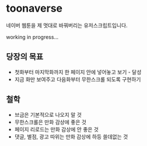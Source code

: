 # toonaverse

네이버 웹툰을 제 멋대로 바꿔버리는 유저스크립트입니다.

working in progress...


## 당장의 목표

* 첫화부터 마지막화까지 한 페이지 안에 넣어놓고 보기 - 달성
* 지금 화만 보여주고 다음화부터 무한스크롤 되도록 구현하기


## 철학

* 브금은 기본적으로 나오지 말 것
* 무한스크롤은 만화 감상에 좋은 것
* 페이지 리로드는 만화 감상에 안 좋은 것
* 댓글, 별점, 광고 따위는 만화 감상에 하등 쓸데없는 것
